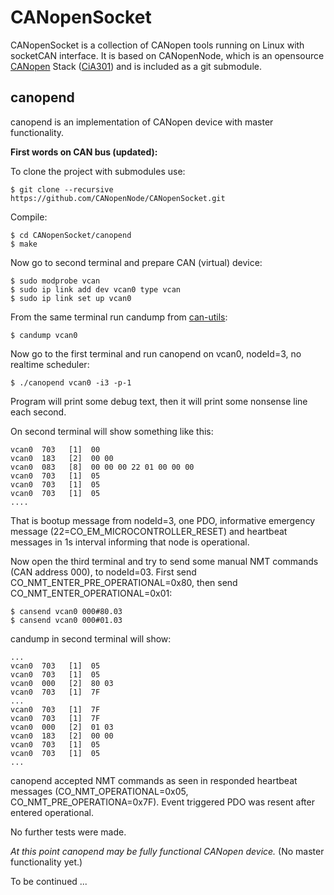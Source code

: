 CANopenSocket
=============

CANopenSocket is a collection of CANopen tools running on Linux with socketCAN interface.
It is based on CANopenNode, which is an opensource [CANopen](http://can-cia.org/) Stack ([CiA301](http://can-cia.org/standardization/technical-documents)) and is included as a git submodule.

canopend
--------

canopend is an implementation of CANopen device with master functionality.


**First words on CAN bus (updated):**

To clone the project with submodules use:

    $ git clone --recursive https://github.com/CANopenNode/CANopenSocket.git

Compile:

    $ cd CANopenSocket/canopend
    $ make

Now go to second terminal and prepare CAN (virtual) device:

    $ sudo modprobe vcan
    $ sudo ip link add dev vcan0 type vcan
    $ sudo ip link set up vcan0

From the same terminal run candump from [can-utils](https://github.com/linux-can/can-utils):

    $ candump vcan0

Now go to the first terminal and run canopend on vcan0, nodeId=3, no realtime scheduler:

    $ ./canopend vcan0 -i3 -p-1

Program will print some debug text, then it will print some nonsense line each second.

On second terminal will show something like this:

    vcan0  703   [1]  00
    vcan0  183   [2]  00 00
    vcan0  083   [8]  00 00 00 22 01 00 00 00
    vcan0  703   [1]  05
    vcan0  703   [1]  05
    vcan0  703   [1]  05
    ....

That is bootup message from nodeId=3, one PDO, informative emergency message (22=CO_EM_MICROCONTROLLER_RESET) and heartbeat messages in 1s interval informing that node is operational.

Now open the third terminal and try to send some manual NMT commands (CAN address 000), to nodeId=03. First send CO_NMT_ENTER_PRE_OPERATIONAL=0x80, then send CO_NMT_ENTER_OPERATIONAL=0x01:

    $ cansend vcan0 000#80.03
    $ cansend vcan0 000#01.03

candump in second terminal will show:

    ...
    vcan0  703   [1]  05
    vcan0  703   [1]  05
    vcan0  000   [2]  80 03
    vcan0  703   [1]  7F
    ...
    vcan0  703   [1]  7F
    vcan0  703   [1]  7F
    vcan0  000   [2]  01 03
    vcan0  183   [2]  00 00
    vcan0  703   [1]  05
    vcan0  703   [1]  05
    ...

canopend accepted NMT commands as seen in responded heartbeat messages (CO_NMT_OPERATIONAL=0x05, CO_NMT_PRE_OPERATIONA=0x7F). Event triggered PDO was resent after entered operational.

No further tests were made.

*At this point canopend may be fully functional CANopen device.* (No master functionality yet.)


To be continued ...

